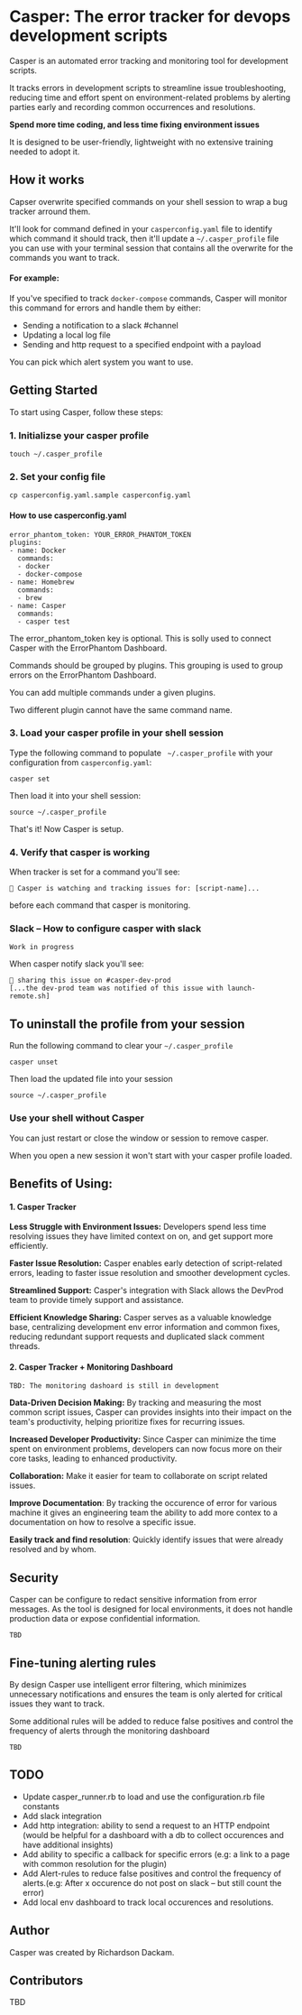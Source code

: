 # Casper: The error tracker for devops development scripts


Casper is an automated error tracking and monitoring tool for development scripts.

It tracks errors in development scripts to streamline issue troubleshooting, reducing time and effort spent on environment-related problems by alerting parties early and recording common occurrences and resolutions.

**Spend more time coding, and less time fixing environment issues**

It is designed to be user-friendly, lightweight with no extensive training needed to adopt it.

## How it works

Capser overwrite specified commands on your shell session to wrap a bug tracker arround them.

It'll look for command defined in your `casperconfig.yaml` file to identify which command it should track, then it'll update a `~/.casper_profile` file you can use with your terminal session that contains all the overwrite for the commands you want to track.

#### For example:
If you've specified to track `docker-compose` commands, Casper will monitor this command for errors and handle them by either:
- Sending a notification to a slack #channel
- Updating a local log file
- Sending and http request to a specified endpoint with a payload

You can pick which alert system you want to use.


## Getting Started

To start using Casper, follow these steps:

### 1. Initializse your casper profile

`touch ~/.casper_profile`

### 2. Set your config file

`cp casperconfig.yaml.sample casperconfig.yaml`

#### How to use casperconfig.yaml

```
error_phantom_token: YOUR_ERROR_PHANTOM_TOKEN
plugins:
- name: Docker
  commands:
  - docker
  - docker-compose
- name: Homebrew
  commands:
  - brew
- name: Casper
  commands:
  - casper test
```

The error_phantom_token key is optional. This is solly used to connect Casper with the ErrorPhantom Dashboard.

Commands should be grouped by plugins. This grouping is used to group errors on the ErrorPhantom Dashboard.

You can add multiple commands under a given plugins.

Two different plugin cannot have the same command name.

###  3. Load your casper profile in your shell session

Type the following command to populate ` ~/.casper_profile` with your configuration from `casperconfig.yaml`:

```
casper set
```

Then load it into your shell session:

```
source ~/.casper_profile
```

That's it! Now Casper is setup.


### 4. Verify that casper is working

When tracker is set for a command you'll see:

`👻 Casper is watching and tracking issues for: [script-name]...` 

before each command that casper is monitoring.

### Slack – How to configure casper with slack

`Work in progress`

When casper notify slack you'll see:

```
👻 sharing this issue on #casper-dev-prod
[...the dev-prod team was notified of this issue with launch-remote.sh]
```

## To uninstall the profile from your session

Run the following command to clear your `~/.casper_profile`
```
casper unset
```

Then load the updated file into your session
```
source ~/.casper_profile
```
### Use your shell without Casper

You can just restart or close the window or session to remove casper. 

When you open a new session it won't start with your casper profile loaded.

## Benefits of Using:

#### 1. Casper Tracker

**Less Struggle with Environment Issues:** Developers spend less time resolving issues they have limited context on on, and get support more efficiently.

**Faster Issue Resolution:** Casper enables early detection of script-related errors, leading to faster issue resolution and smoother development cycles.

**Streamlined Support:** Casper's integration with Slack allows the DevProd team to provide timely support and assistance.

**Efficient Knowledge Sharing:** Casper serves as a valuable knowledge base, centralizing development env error information and common fixes, reducing redundant support requests and duplicated slack comment threads.

#### 2. Casper Tracker + Monitoring Dashboard

`TBD: The monitoring dashoard is still in development`

**Data-Driven Decision Making:** By tracking and measuring the most common script issues, Casper can provides insights into their impact on the team's productivity, helping prioritize fixes for recurring issues.

**Increased Developer Productivity:** Since Casper can minimize the time spent on environment problems, developers can now focus more on their core tasks, leading to enhanced productivity.

**Collaboration:** Make it easier for team to collaborate on script related issues.

**Improve Documentation**: By tracking the occurence of error for various machine it gives an engineering team the ability to add more contex to a documentation on how to resolve a specific issue.

**Easily track and find resolution**: Quickly identify issues that were already resolved and by whom.

## Security

Casper can be configure to redact sensitive information from error messages. As the tool is designed for local environments, it does not handle production data or expose confidential information.

`TBD`

## Fine-tuning alerting rules

By design Casper use intelligent error filtering, which  minimizes unnecessary notifications and ensures the team is only alerted for critical issues they want to track.


Some additional rules will be added to reduce false positives and control the frequency of alerts through the monitoring dashboard

`TBD`

## TODO
- Update casper_runner.rb to load and use the configuration.rb file constants
- Add slack integration
- Add http integration: ability to send a request to an HTTP endpoint (would be helpful for a dashboard with a db to collect occurences and have additional insights)
- Add ability to specific a callback for specific errors (e.g: a link to a page with common resolution for the plugin)
- Add Alert-rules to reduce false positives and control the frequency of alerts.(e.g: After x occurence do not post on slack – but still count the error)
- Add local env dashboard to track local occurences and resolutions.

## Author

Casper was created by Richardson Dackam. 

## Contributors

TBD